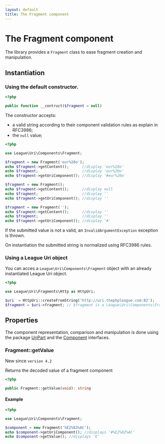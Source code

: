```yaml
---
layout: default
title: The Fragment component
---
```


# The Fragment component

The library provides a `Fragment` class to ease fragment creation and manipulation.

## Instantiation

### Using the default constructor.

~~~php
<?php

public function __contruct($fragment = null)
~~~

The constructor accepts:

- a valid string according to their component validation rules as explain in RFC3986;
- the `null` value;

~~~php
<?php

use League\Uri\Components\Fragment;

$fragment = new Fragment('eur%20o');
echo $fragment->getContent();      //display 'eur%20o'
echo $fragment;                    //display 'eur%20o'
echo $fragment->getUriComponent(); //display '#eur%20o'

$fragment = new Fragment();
echo $fragment->getContent();      //display null
echo $fragment;                    //display ''
echo $fragment->getUriComponent(); //display ''

$fragment = new Fragment('');
echo $fragment->getContent();      //display ''
echo $fragment;                    //display ''
echo $fragment->getUriComponent(); //display '#'
~~~

<p class="message-warning">If the submitted value is not a valid, an <code>InvalidArgumentException</code> exception is thrown.</p>

<p class="message-info">On instantiation the submitted string is normalized using RFC3986 rules.</p>

### Using a League Uri object

You can acces a `League\Uri\Components\Fragment` object with an already instantiated League Uri object.

~~~php
<?php

use League\Uri\Fragments\Http as HttpUri;

$uri  = HttpUri::createFromString('http://uri.thephpleague.com:82');
$fragment = $uri->fragment; // $fragment is a League\Uri\Components\Fragment object;
~~~

## Properties

The component representation, comparison and manipulation is done using the package [UriPart](/components/overview/#uri-part-interface) and the [Component](/components/overview/#uri-component-interface) interfaces.

### Fragment::getValue

<p class="message-notice">New since <code>version 4.2</code></p>

Returns the decoded value of a fragment component

~~~php
<?php

public Fragment::getValue(void): string
~~~

#### Example

~~~php
<?php

use League\Uri\Components\Fragment;

$component = new Fragment('%E2%82%AC');
echo $component->getUriComponent(); //displays '#%E2%82%AC'
echo $component->getValue(); //displays '€'
~~~